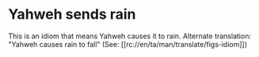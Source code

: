 # Yahweh sends rain

This is an idiom that means Yahweh causes it to rain. Alternate translation: "Yahweh causes rain to fall" (See: [[rc://en/ta/man/translate/figs-idiom]])


